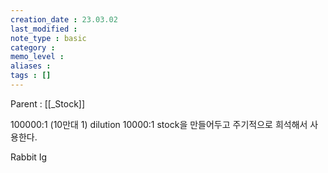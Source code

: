 ```yaml
---
creation_date : 23.03.02
last_modified :
note_type : basic
category :
memo_level :
aliases : 
tags : []
---
```


Parent : [[_Stock]]

100000:1 (10만대 1) dilution 
10000:1 stock을 만들어두고 주기적으로 희석해서 사용한다.

Rabbit Ig